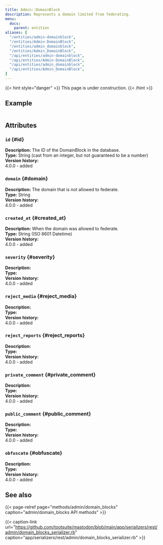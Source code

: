 ```yaml
---
title: Admin::DomainBlock
description: Represents a domain limited from federating.
menu:
  docs:
    parent: entities
aliases: [
  "/entities/admin-domainblock",
  "/entities/Admin-DomainBlock",
  "/entities/admin_domainblock",
  "/entities/Admin_DomainBlock",
  "/api/entities/admin-domainblock",
  "/api/entities/Admin-DomainBlock",
  "/api/entities/admin_domainblock",
  "/api/entities/Admin_DomainBlock",
]
---
```


{{< hint style="danger" >}}
This page is under construction.
{{< /hint >}}

## Example

<!-- TODO: sample response -->

```json

```

## Attributes

### `id` {#id}

**Description:** The ID of the DomainBlock in the database.\
**Type:** String (cast from an integer, but not guaranteed to be a number)\
**Version history:**\
4.0.0 - added

### `domain` {#domain}

**Description:** The domain that is not allowed to federate.\
**Type:** String\
**Version history:**\
4.0.0 - added

### `created_at` {#created_at}

**Description:** When the domain was allowed to federate.\
**Type:** String (ISO 8601 Datetime)\
**Version history:**\
4.0.0 - added

### `severity` {#severity}
<!-- TODO: -->
**Description:** \
**Type:** \
**Version history:**\
4.0.0 - added

### `reject_media` {#reject_media}
<!-- TODO: -->
**Description:** \
**Type:** \
**Version history:**\
4.0.0 - added

### `reject_reports` {#reject_reports}
<!-- TODO: -->
**Description:** \
**Type:** \
**Version history:**\
4.0.0 - added

### `private_comment` {#private_comment}
<!-- TODO: -->
**Description:** \
**Type:** \
**Version history:**\
4.0.0 - added

### `public_comment` {#public_comment}
<!-- TODO: -->
**Description:** \
**Type:** \
**Version history:**\
4.0.0 - added

### `obfuscate` {#obfuscate}
<!-- TODO: -->
**Description:** \
**Type:** \
**Version history:**\
4.0.0 - added

## See also

{{< page-relref page="methods/admin/domain_blocks" caption="admin/domain_blocks API methods" >}}

{{< caption-link url="https://github.com/tootsuite/mastodon/blob/main/app/serializers/rest/admin/domain_blocks_serializer.rb" caption="app/serializers/rest/admin/domain_blocks_serializer.rb" >}}
